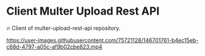 # Client Multer Upload Rest API
🔥 Client of multer-upload-rest-api repository.


https://user-images.githubusercontent.com/75721128/146701761-b4ec15eb-c68d-4797-a05c-af9b02cbe823.mp4

